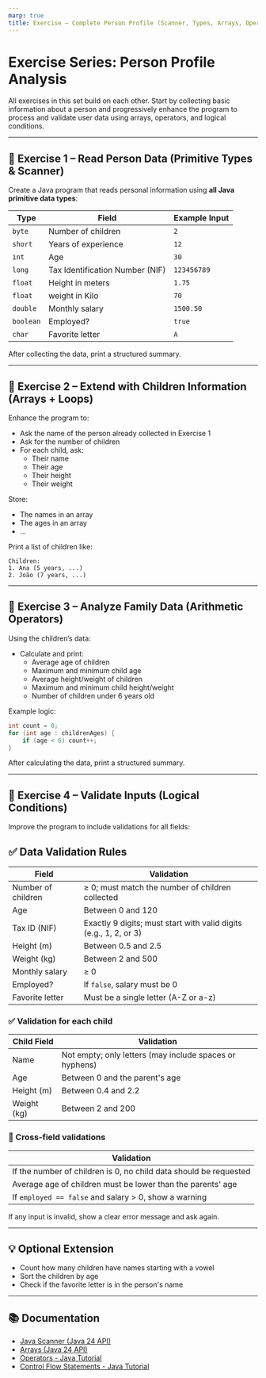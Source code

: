 ```yaml
---
marp: true
title: Exercise – Complete Person Profile (Scanner, Types, Arrays, Operators)
---
```


# Exercise Series: Person Profile Analysis

All exercises in this set build on each other. Start by collecting basic information about a person and progressively enhance the program to process and validate user data using arrays, operators, and logical conditions.

---

## 🧪 Exercise 1 – Read Person Data (Primitive Types & Scanner)

Create a Java program that reads personal information using **all Java primitive data types**:

| Type      | Field                             | Example Input     |
|-----------|-----------------------------------|-------------------|
| `byte`    | Number of children                | `2`               |
| `short`   | Years of experience               | `12`              |
| `int`     | Age                               | `30`              |
| `long`    | Tax Identification Number (NIF)   | `123456789`       |
| `float`   | Height in meters                  | `1.75`            |
| `float`   | weight in Kilo                    | `70`              |
| `double`  | Monthly salary                    | `1500.50`         |
| `boolean` | Employed?                         | `true`            |
| `char`    | Favorite letter                   | `A`               |

After collecting the data, print a structured summary.

---

## 🧩 Exercise 2 – Extend with Children Information (Arrays + Loops)

Enhance the program to:
- Ask the name of the person already collected in Exercise 1
- Ask for the number of children
- For each child, ask:
  - Their name
  - Their age
  - Their height
  - Their weight

Store:
- The names in an array
- The ages in an array
- ...

Print a list of children like:
```
Children:
1. Ana (5 years, ...)
2. João (7 years, ...)
```

---

## 🧮 Exercise 3 – Analyze Family Data (Arithmetic Operators)

Using the children’s data:
- Calculate and print:
  - Average age of children
  - Maximum and minimum child age
  - Average height/weight of children
  - Maximum and minimum child height/weight
  - Number of children under 6 years old

Example logic:
```java
int count = 0;
for (int age : childrenAges) {
    if (age < 6) count++;
}
```

After calculating the data, print a structured summary.

---

## 🔐 Exercise 4 – Validate Inputs (Logical Conditions)

Improve the program to include validations for all fields:

## ✅ Data Validation Rules

| Field                      | Validation                                                                 |
|---------------------------|-----------------------------------------------------------------------------|
| Number of children        | ≥ 0; must match the number of children collected                           |
| Age                       | Between 0 and 120                                                           |
| Tax ID (NIF)              | Exactly 9 digits; must start with valid digits (e.g., 1, 2, or 3)           |
| Height (m)                | Between 0.5 and 2.5                                                         |
| Weight (kg)               | Between 2 and 500                                                           |
| Monthly salary            | ≥ 0                                                                         |
| Employed?                 | If `false`, salary must be 0                                                |
| Favorite letter           | Must be a single letter (A-Z or a-z)                                       |

### ✅ Validation for each child

| Child Field               | Validation                                                                 |
|--------------------------|-----------------------------------------------------------------------------|
| Name                     | Not empty; only letters (may include spaces or hyphens)                     |
| Age                      | Between 0 and the parent's age                                              |
| Height (m)               | Between 0.4 and 2.2                                                         |
| Weight (kg)              | Between 2 and 200                                                           |

### 🔁 Cross-field validations

| Validation                                                                              |
|----------------------------------------------------------------------------------------|
| If the number of children is 0, no child data should be requested                          |
| Average age of children must be lower than the parents' age                            |
| If `employed == false` and salary > 0, show a warning                                   |


If any input is invalid, show a clear error message and ask again.

---

## 💡 Optional Extension

- Count how many children have names starting with a vowel
- Sort the children by age
- Check if the favorite letter is in the person's name

---

## 📚 Documentation

- [Java Scanner (Java 24 API)](https://docs.oracle.com/en/java/javase/24/docs/api/java.base/java/util/Scanner.html)
- [Arrays (Java 24 API)](https://docs.oracle.com/en/java/javase/24/docs/api/java.base/java/util/Arrays.html)
- [Operators - Java Tutorial](https://docs.oracle.com/javase/tutorial/java/nutsandbolts/operators.html)
- [Control Flow Statements - Java Tutorial](https://docs.oracle.com/javase/tutorial/java/nutsandbolts/flow.html)
